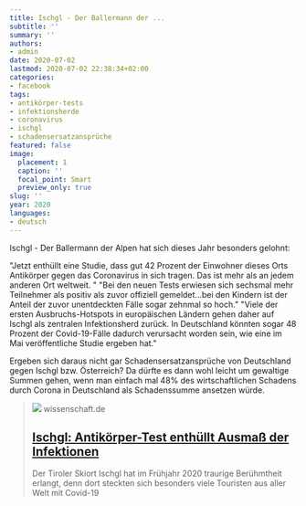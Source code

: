 ```yaml
---
title: Ischgl - Der Ballermann der ...
subtitle: ''
summary: ''
authors:
- admin
date: 2020-07-02
lastmod: 2020-07-02 22:38:34+02:00
categories:
- facebook
tags:
- antikörper-tests
- infektionsherde
- coronavirus
- ischgl
- schadensersatzansprüche
featured: false
image:
  placement: 1
  caption: ''
  focal_point: Smart
  preview_only: true
slug: ''
year: 2020
languages:
- deutsch
---
```


Ischgl - Der Ballermann der Alpen hat sich dieses Jahr besonders gelohnt:

"Jetzt enthüllt eine Studie, dass gut 42 Prozent der Einwohner dieses Orts Antikörper gegen das Coronavirus in sich tragen. Das ist mehr als an jedem anderen Ort weltweit. "
"Bei den neuen Tests erwiesen sich sechsmal mehr Teilnehmer als positiv als zuvor offiziell gemeldet...bei den Kindern ist der Anteil der zuvor unentdeckten Fälle sogar zehnmal so hoch."
"Viele der ersten Ausbruchs-Hotspots in europäischen Ländern gehen daher auf Ischgl als zentralen Infektionsherd zurück. In Deutschland könnten sogar 48 Prozent der Covid-19-Fälle dadurch verursacht worden sein, wie eine im Mai veröffentliche Studie ergeben hat."

Ergeben sich daraus nicht gar Schadensersatzansprüche von Deutschland gegen Ischgl bzw. Österreich? Da dürfte es dann wohl leicht um gewaltige Summen gehen, wenn man einfach mal 48% des wirtschaftlichen Schadens durch Corona in Deutschland als Schadenssumme ansetzen würde.
> [![](https://www.wissenschaft.de/wp-content/uploads/2/0/20-06-26-ischgl.jpg)](https://www.wissenschaft.de/gesundheit-medizin/ischgl-antikoerper-test-enthuellt-ausmass-der-infektionen/)
> wissenschaft.de
> ## [Ischgl: Antikörper-Test enthüllt Ausmaß der Infektionen](https://www.wissenschaft.de/gesundheit-medizin/ischgl-antikoerper-test-enthuellt-ausmass-der-infektionen/)
>
>Der Tiroler Skiort Ischgl hat im Frühjahr 2020 traurige Berühmtheit erlangt, denn dort steckten sich besonders viele Touristen aus aller Welt mit Covid-19